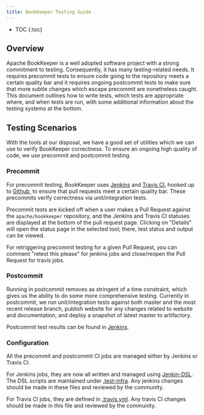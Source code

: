 ```yaml
---
title: BookKeeper Testing Guide
---
```


* TOC
{:toc}

## Overview

Apache BookKeeper is a well adopted software project with a strong commitment to testing.
Consequently, it has many testing-related needs. It requires precommit tests to ensure
code going to the repository meets a certain quality bar and it requires ongoing postcommit
tests to make sure that more subtle changes which escape precommit are nonetheless caught.
This document outlines how to write tests, which tests are appropriate where, and when tests
are run, with some additional information about the testing systems at the bottom.

## Testing Scenarios

With the tools at our disposal, we have a good set of utilities which we can use to verify
BookKeeper correctness. To ensure an ongoing high quality of code, we use precommit and postcommit
testing.

### Precommit

For precommit testing, BookKeeper uses [Jenkins](https://builds.apache.org/job/bookkeeper-seed/) and
[Travis CI](https://travis-ci.org/apache/bookkeeper), hooked up to
[Github](https://github.com/apache/bookkeeper), to ensure that pull requests meet a certain quality bar.
These precommits verify correctness via unit/integration tests.

Precommit tests are kicked off when a user makes a Pull Request against the `apache/bookkeeper` repository,
and the Jenkins and Travis CI statuses are displayed at the bottom of the pull request page. Clicking on
"Details" will open the status page in the selected tool; there, test status and output can be viewed.

For retriggering precommit testing for a given Pull Request, you can comment "retest this please" for
jenkins jobs and close/reopen the Pull Request for travis jobs.

### Postcommit

Running in postcommit removes as stringent of a time constraint, which gives us the ability to do some
more comprehensive testing. Currently in postcommit, we run unit/integration tests against both master and
the most recent release branch, publish website for any changes related to website and documentation, and
deploy a snapshot of latest master to artifactory.

Postcommit test results can be found in [Jenkins](https://builds.apache.org/job/bookkeeper-seed/).

### Configuration

All the precommit and postcommit CI jobs are managed either by Jenkins or Travis CI.

For Jenkins jobs, they are now all written and managed using [Jenkin-DSL](https://github.com/jenkinsci/job-dsl-plugin/wiki).
The DSL scripts are maintained under [.test-infra](https://github.com/apache/bookkeeper/tree/master/.test-infra/jenkins).
Any jenkins changes should be made in these files and reviewed by the community.

For Travis CI jobs, they are defined in [.travis.yml](https://github.com/apache/bookkeeper/blob/master/.travis.yml).
Any travis CI changes should be made in this file and reviewed by the community.
